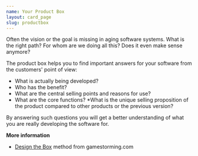 ```yaml
---
name: Your Product Box
layout: card_page
slug: productbox
---
```

Often the vision or the goal is missing in aging software systems. What is the right path? For whom are we doing all this? Does it even make sense anymore?

The product box helps you to find important answers for your software from the customers' point of view:

* What is actually being developed?
* Who has the benefit?
* What are the central selling points and reasons for use?
* What are the core functions?
*What is the unique selling proposition of the product compared to other products or the previous version?

By answering such questions you will get a better understanding of what you are really developing the software for.

**More information**

* [Design the Box](https://gamestorming.com/design-the-box/) method from gamestorming.com

